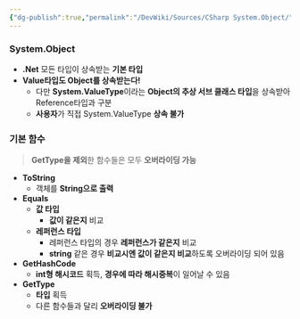 ```yaml
---
{"dg-publish":true,"permalink":"/DevWiki/Sources/CSharp System.Object/","noteIcon":"","created":"2024-10-01T11:42:45.000+09:00","updated":"2025-07-19T22:58:36.953+09:00"}
---
```


### System.Object
* **.Net** 모든 타입이 상속받는 **기본 타입**
* **Value타입도 Object를 상속받는다!**
	* 다만 **System.ValueType**이라는 **Object의 추상 서브 클래스 타입**을 상속받아 Reference타입과 구분
	* **사용자**가 직접 System.ValueType **상속 불가**
### 기본 함수
> **GetType을 제외**한 함수들은 모두 **오버라이딩 가능**

* **ToString**
	* 객체를 **String으로 출력**
* **Equals**
	* **값 타입**
		* **값이 같은지** 비교
	* **레퍼런스 타입**
		* 레퍼런스 타입의 경우 **레퍼런스가 같은지** 비교
		* **string** 같은 경우 **비교시엔 값이 같은지 비교**하도록 오버라이딩 되어 있음
* **GetHashCode**
	* **int형 해시코드** 획득, **경우에 따라 해시중복**이 일어날 수 있음
* **GetType**
	* **타입** 획득
	* 다른 함수들과 달리 **오버라이딩 불가**
